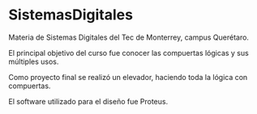 # SistemasDigitales
Materia de Sistemas Digitales del Tec de Monterrey, campus Querétaro. 

El principal objetivo del curso fue conocer las compuertas lógicas y sus múltiples usos.

Como proyecto final se realizó un elevador, haciendo toda la lógica con compuertas.

El software utilizado para el diseño fue Proteus.
